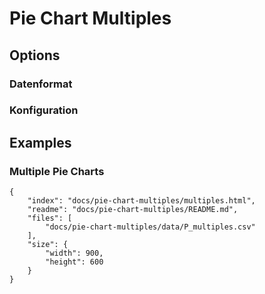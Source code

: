 # Pie Chart Multiples

## Options

### Datenformat

### Konfiguration

## Examples

### Multiple Pie Charts

```project
{
    "index": "docs/pie-chart-multiples/multiples.html",
    "readme": "docs/pie-chart-multiples/README.md",
    "files": [
        "docs/pie-chart-multiples/data/P_multiples.csv"
    ],
    "size": {
        "width": 900,
        "height": 600
    }
}
```